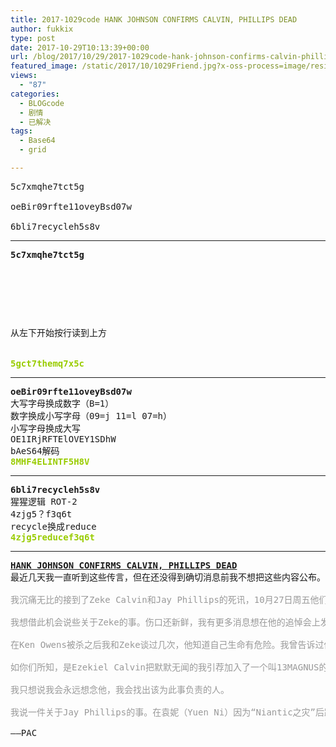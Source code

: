 ```yaml
---
title: 2017-1029code HANK JOHNSON CONFIRMS CALVIN, PHILLIPS DEAD
author: fukkix
type: post
date: 2017-10-29T10:13:39+00:00
url: /blog/2017/10/29/2017-1029code-hank-johnson-confirms-calvin-phillips-dead/
featured_image: /static/2017/10/1029Friend.jpg?x-oss-process=image/resize,m_fill,w_700,h_220
views:
  - "87"
categories:
  - BLOGcode
  - 剧情
  - 已解决
tags:
  - Base64
  - grid

---
```

<pre>5c7xmqhe7tct5g

oeBir09rfte11oveyBsd07w

6bli7recycleh5s8v
<!--more--></pre>

* * *

<pre><strong>5c7xmqhe7tct5g
</strong>


<table border="0" cellpading="0" cellspacing="0"   >
  
  	
  
</table>

从左下开始按行读到上方

<strong>
<span style="color: #99cc00;">5gct7themq7x5c</span></strong></pre>

* * *

<pre><strong>oeBir09rfte11oveyBsd07w
</strong>大写字母换成数字（B=1）
数字换成小写字母（09=j 11=l 07=h）
小写字母换成大写
OE1IRjRFTElOVEY1SDhW
bAeS64解码<strong>
<span style="color: #99cc00;">8MHF4ELINTF5H8V</span></strong></pre>

* * *

<pre><strong>6bli7recycleh5s8v
</strong>猩猩逻辑 ROT-2
4zjg5？f3q6t
recycle换成reduce<strong>
<span style="color: #99cc00;">4zjg5reducef3q6t</span>
</strong></pre>

* * *

<pre><strong><a href="http://investigate.ingress.com/2017/10/29/hank-johnson-confirms-calvin-phillips-dead/">HANK JOHNSON CONFIRMS CALVIN, PHILLIPS DEAD
</a></strong>最近几天我一直听到这些传言，但在还没得到确切消息前我不想把这些内容公布。看来Hank已经收到了确认。Ezekiel Calvin和Jay Phillips都在周五发生的事故中丧生。

<span style="color: #999999;">我沉痛无比的接到了Zeke Calvin和Jay Phillips的死讯，10月27日周五他们在Niantic办公区设施的爆炸中身亡。爆炸的来源还不清楚——如果是一枚炸弹，不知道是谁运送或者设置在那的，如果是导弹袭击的话，也不知道来源在哪。真相会浮出水面。凶手会被找到。</span>

<span style="color: #999999;">我想借此机会说些关于Zeke的事。伤口还新鲜，我有更多消息想在他的追悼会上发布，一切都有待于正在进行的调查。</span>

<span style="color: #999999;">在Ken Owens被杀之后我和Zeke谈过几次，他知道自己生命有危险。我曾告诉过他低调些，但Zeke本性就是这样，他不会躲躲藏藏。甚至他告诉我要去参加决定性的会议，那是个足以让更恶劣的事件发生的好机会。他很可能被杀。他可能会被捕，或被设计陷害，或别的什么。他还是去了。因为他在公司首脑地位的角色——几天前被重新推上台的角色——要求必须如此。他的死完全是因为这个角色。</span>

<span style="color: #999999;">如你们所知，是Ezekiel Calvin把默默无闻的我引荐加入了一个叫13MAGNUS的研究小组，研究神秘的历史。Zeke能看到别人看不到的地方。是Zeke让我加入了特别行动，他知道如果我要进行调查的话，需要技能和不在场证明。是Zeke在我“死于”阿富汗异常后参与进来，是Zeke真正提出构想最后发展出Niantic计划。我还能继续列举。而且，到时候我会的。</span>

<span style="color: #999999;">我只想说我会永远想念他，我会找出该为此事负责的人。</span>

<span style="color: #999999;">我说一件关于Jay Phillips的事。在袁妮（Yuen Ni）因为“Niantic之灾”后跳槽到了Hulong公司后，他勇于担任国家情报局领导的职位，这并不是份好做的差事。</span>

——PAC</pre>